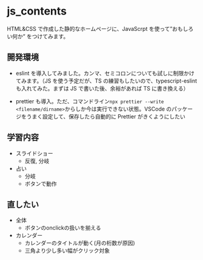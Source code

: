 # js_contents

HTML&CSS で作成した静的なホームページに、JavaScrpt を使って”おもしろい何か” をつけてみます。

## 開発環境

-   eslint を導入してみました。カンマ、セミコロンについても試しに制限かけてみます。（JS を使う予定だが、TS の練習もしたいので、typescript-eslint も入れてみた。まずは JS で書いた後、余裕があれば TS に書き換える）

-   prettier も導入。ただ、コマンドライン`npx prettier --write <filename/dirname>`からしか今は実行できない状態。VSCode のパッケージをうまく設定して、保存したら自動的に Prettier がきくようにしたい

## 学習内容

-   スライドショー
    -   反復, 分岐
-   占い
    -   分岐
    -   ボタンで動作

## 直したい
- 全体
    - ボタンのonclickの扱いを揃える
- カレンダー
    - カレンダーのタイトルが動く(月の桁数が原因)
    - 三角より少し多い幅がクリック対象